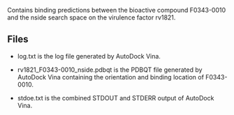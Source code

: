 Contains binding predictions between the bioactive compound F0343-0010 and the nside search space on the virulence factor rv1821.

## Files

- log.txt is the log file generated by AutoDock Vina.

- rv1821_F0343-0010_nside.pdbqt is the PDBQT file generated by AutoDock Vina containing the orientation and binding location of F0343-0010.

- stdoe.txt is the combined STDOUT and STDERR output of AutoDock Vina.

